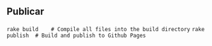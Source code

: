 ## Publicar
`rake build    # Compile all files into the build directory`
`rake publish  # Build and publish to Github Pages`
